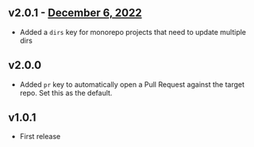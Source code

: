 v2.0.1 - [December 6, 2022](https://github.com/lando/auto-deploy-action/releases/tag/v2.0.1)
---------------------------

* Added a `dirs` key for monorepo projects that need to update multiple dirs

v2.0.0
------

* Added `pr` key to automatically open a Pull Request against the target repo. Set this as the default.

v1.0.1
------

* First release

